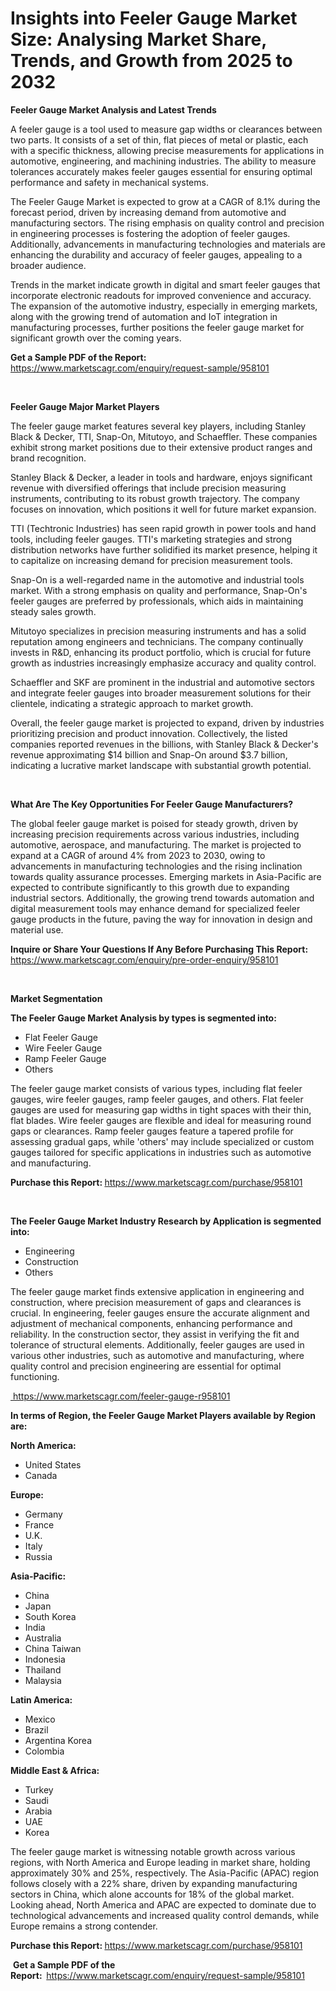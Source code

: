 <p><h1>Insights into Feeler Gauge Market Size: Analysing Market Share, Trends, and Growth from 2025 to 2032</h1></p><p><strong>Feeler Gauge Market Analysis and Latest Trends</strong></p>
<p><p>A feeler gauge is a tool used to measure gap widths or clearances between two parts. It consists of a set of thin, flat pieces of metal or plastic, each with a specific thickness, allowing precise measurements for applications in automotive, engineering, and machining industries. The ability to measure tolerances accurately makes feeler gauges essential for ensuring optimal performance and safety in mechanical systems.</p><p>The Feeler Gauge Market is expected to grow at a CAGR of 8.1% during the forecast period, driven by increasing demand from automotive and manufacturing sectors. The rising emphasis on quality control and precision in engineering processes is fostering the adoption of feeler gauges. Additionally, advancements in manufacturing technologies and materials are enhancing the durability and accuracy of feeler gauges, appealing to a broader audience.</p><p>Trends in the market indicate growth in digital and smart feeler gauges that incorporate electronic readouts for improved convenience and accuracy. The expansion of the automotive industry, especially in emerging markets, along with the growing trend of automation and IoT integration in manufacturing processes, further positions the feeler gauge market for significant growth over the coming years.</p></p>
<p><strong>Get a Sample PDF of the Report:&nbsp;</strong> <a href="https://www.marketscagr.com/enquiry/request-sample/958101?utm_campaign=1905&utm_medium=2&utm_source=Github&utm_content=ia&utm_term=15042025&utm_id=feeler-gauge">https://www.marketscagr.com/enquiry/request-sample/958101</a></p>
<p>&nbsp;</p>
<p><strong>Feeler Gauge Major Market Players</strong></p>
<p><p>The feeler gauge market features several key players, including Stanley Black & Decker, TTI, Snap-On, Mitutoyo, and Schaeffler. These companies exhibit strong market positions due to their extensive product ranges and brand recognition. </p><p>Stanley Black & Decker, a leader in tools and hardware, enjoys significant revenue with diversified offerings that include precision measuring instruments, contributing to its robust growth trajectory. The company focuses on innovation, which positions it well for future market expansion.</p><p>TTI (Techtronic Industries) has seen rapid growth in power tools and hand tools, including feeler gauges. TTI's marketing strategies and strong distribution networks have further solidified its market presence, helping it to capitalize on increasing demand for precision measurement tools.</p><p>Snap-On is a well-regarded name in the automotive and industrial tools market. With a strong emphasis on quality and performance, Snap-On's feeler gauges are preferred by professionals, which aids in maintaining steady sales growth.</p><p>Mitutoyo specializes in precision measuring instruments and has a solid reputation among engineers and technicians. The company continually invests in R&D, enhancing its product portfolio, which is crucial for future growth as industries increasingly emphasize accuracy and quality control.</p><p>Schaeffler and SKF are prominent in the industrial and automotive sectors and integrate feeler gauges into broader measurement solutions for their clientele, indicating a strategic approach to market growth.</p><p>Overall, the feeler gauge market is projected to expand, driven by industries prioritizing precision and product innovation. Collectively, the listed companies reported revenues in the billions, with Stanley Black & Decker's revenue approximating $14 billion and Snap-On around $3.7 billion, indicating a lucrative market landscape with substantial growth potential.</p></p>
<p>&nbsp;</p>
<p><strong>What Are The Key Opportunities For Feeler Gauge Manufacturers?</strong></p>
<p><p>The global feeler gauge market is poised for steady growth, driven by increasing precision requirements across various industries, including automotive, aerospace, and manufacturing. The market is projected to expand at a CAGR of around 4% from 2023 to 2030, owing to advancements in manufacturing technologies and the rising inclination towards quality assurance processes. Emerging markets in Asia-Pacific are expected to contribute significantly to this growth due to expanding industrial sectors. Additionally, the growing trend towards automation and digital measurement tools may enhance demand for specialized feeler gauge products in the future, paving the way for innovation in design and material use.</p></p>
<p><strong>Inquire or Share Your Questions If Any Before Purchasing This Report:</strong> <a href="https://www.marketscagr.com/enquiry/pre-order-enquiry/958101?utm_campaign=1905&utm_medium=2&utm_source=Github&utm_content=ia&utm_term=15042025&utm_id=feeler-gauge">https://www.marketscagr.com/enquiry/pre-order-enquiry/958101</a></p>
<p>&nbsp;</p>
<p><strong>Market Segmentation</strong></p>
<p><strong>The Feeler Gauge Market Analysis by types is segmented into:</strong></p>
<p><ul><li>Flat Feeler Gauge</li><li>Wire Feeler Gauge</li><li>Ramp Feeler Gauge</li><li>Others</li></ul></p>
<p><p>The feeler gauge market consists of various types, including flat feeler gauges, wire feeler gauges, ramp feeler gauges, and others. Flat feeler gauges are used for measuring gap widths in tight spaces with their thin, flat blades. Wire feeler gauges are flexible and ideal for measuring round gaps or clearances. Ramp feeler gauges feature a tapered profile for assessing gradual gaps, while 'others' may include specialized or custom gauges tailored for specific applications in industries such as automotive and manufacturing.</p></p>
<p><strong>Purchase this Report:&nbsp;</strong><a href="https://www.marketscagr.com/purchase/958101?utm_campaign=1905&utm_medium=2&utm_source=Github&utm_content=ia&utm_term=15042025&utm_id=feeler-gauge">https://www.marketscagr.com/purchase/958101</a></p>
<p>&nbsp;</p>
<p><strong>The Feeler Gauge Market Industry Research by Application is segmented into:</strong></p>
<p><ul><li>Engineering</li><li>Construction</li><li>Others</li></ul></p>
<p><p>The feeler gauge market finds extensive application in engineering and construction, where precision measurement of gaps and clearances is crucial. In engineering, feeler gauges ensure the accurate alignment and adjustment of mechanical components, enhancing performance and reliability. In the construction sector, they assist in verifying the fit and tolerance of structural elements. Additionally, feeler gauges are used in various other industries, such as automotive and manufacturing, where quality control and precision engineering are essential for optimal functioning.</p></p>
<p><a href="https://www.marketscagr.com/feeler-gauge-r958101?utm_campaign=1905&utm_medium=2&utm_source=Github&utm_content=ia&utm_term=15042025&utm_id=feeler-gauge">&nbsp;https://www.marketscagr.com/feeler-gauge-r958101</a></p>
<p><strong>In terms of Region, the Feeler Gauge Market Players available by Region are:</strong></p>
<p>
    <p> <strong> North America: </strong>
        <ul>
            <li>United States</li>
            <li>Canada</li>
        </ul>
        </p> 
    <p> <strong> Europe: </strong>
        <ul>
            <li>Germany</li>
            <li>France</li>
            <li>U.K.</li>
            <li>Italy</li>
            <li>Russia</li>
        </ul>
        </p> 
    <p> <strong> Asia-Pacific: </strong>
        <ul>
            <li>China</li>
            <li>Japan</li>
            <li>South Korea</li>
            <li>India</li>
            <li>Australia</li>
            <li>China Taiwan</li>
            <li>Indonesia</li>
            <li>Thailand</li>
            <li>Malaysia</li>
        </ul>
        </p> 
    <p> <strong> Latin America: </strong>
        <ul>
            <li>Mexico</li>
            <li>Brazil</li>
            <li>Argentina Korea</li>
            <li>Colombia</li>
        </ul>
        </p> 
    <p> <strong> Middle East & Africa: </strong>
        <ul>
            <li>Turkey</li>
            <li>Saudi</li>
            <li>Arabia</li>
            <li>UAE</li>
            <li>Korea</li>
        </ul>
    </p>
    </p>
<p><p>The feeler gauge market is witnessing notable growth across various regions, with North America and Europe leading in market share, holding approximately 30% and 25%, respectively. The Asia-Pacific (APAC) region follows closely with a 22% share, driven by expanding manufacturing sectors in China, which alone accounts for 18% of the global market. Looking ahead, North America and APAC are expected to dominate due to technological advancements and increased quality control demands, while Europe remains a strong contender.</p></p>
<p><strong>Purchase this Report: </strong><a href="https://www.marketscagr.com/purchase/958101?utm_campaign=1905&utm_medium=2&utm_source=Github&utm_content=ia&utm_term=15042025&utm_id=feeler-gauge">https://www.marketscagr.com/purchase/958101</a></p>
<p>&nbsp;<strong>Get a Sample PDF of the Report:&nbsp;&nbsp;</strong><a href="https://www.marketscagr.com/enquiry/request-sample/958101?utm_campaign=1905&utm_medium=2&utm_source=Github&utm_content=ia&utm_term=15042025&utm_id=feeler-gauge">https://www.marketscagr.com/enquiry/request-sample/958101</a></p>
<p><strong></strong></p>
<p><p></p><p></p><p></p></p>